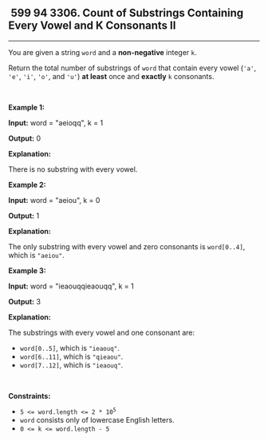 <h2> 599 94
3306. Count of Substrings Containing Every Vowel and K Consonants II</h2><hr><div><p>You are given a string <code>word</code> and a <strong>non-negative</strong> integer <code>k</code>.</p>

<p>Return the total number of <span data-keyword="substring-nonempty">substrings</span> of <code>word</code> that contain every vowel (<code>'a'</code>, <code>'e'</code>, <code>'i'</code>, <code>'o'</code>, and <code>'u'</code>) <strong>at least</strong> once and <strong>exactly</strong> <code>k</code> consonants.</p>

<p>&nbsp;</p>
<p><strong class="example">Example 1:</strong></p>

<div class="example-block">
<p><strong>Input:</strong> <span class="example-io">word = "aeioqq", k = 1</span></p>

<p><strong>Output:</strong> <span class="example-io">0</span></p>

<p><strong>Explanation:</strong></p>

<p>There is no substring with every vowel.</p>
</div>

<p><strong class="example">Example 2:</strong></p>

<div class="example-block">
<p><strong>Input:</strong> <span class="example-io">word = "aeiou", k = 0</span></p>

<p><strong>Output:</strong> <span class="example-io">1</span></p>

<p><strong>Explanation:</strong></p>

<p>The only substring with every vowel and zero consonants is <code>word[0..4]</code>, which is <code>"aeiou"</code>.</p>
</div>

<p><strong class="example">Example 3:</strong></p>

<div class="example-block">
<p><strong>Input:</strong> <span class="example-io">word = "</span>ieaouqqieaouqq<span class="example-io">", k = 1</span></p>

<p><strong>Output:</strong> 3</p>

<p><strong>Explanation:</strong></p>

<p>The substrings with every vowel and one consonant are:</p>

<ul>
	<li><code>word[0..5]</code>, which is <code>"ieaouq"</code>.</li>
	<li><code>word[6..11]</code>, which is <code>"qieaou"</code>.</li>
	<li><code>word[7..12]</code>, which is <code>"ieaouq"</code>.</li>
</ul>
</div>

<p>&nbsp;</p>
<p><strong>Constraints:</strong></p>

<ul>
	<li><code>5 &lt;= word.length &lt;= 2 * 10<sup>5</sup></code></li>
	<li><code>word</code> consists only of lowercase English letters.</li>
	<li><code>0 &lt;= k &lt;= word.length - 5</code></li>
</ul>
</div>